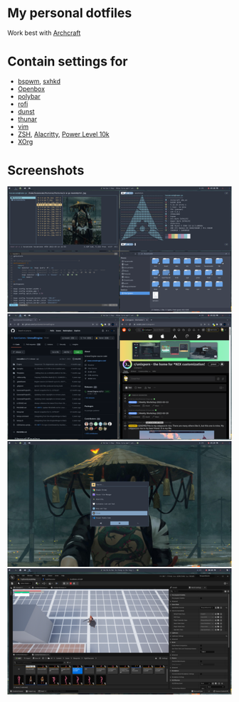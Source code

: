 # My personal dotfiles
Work best with [Archcraft](https://archcraft.io/)
# Contain settings for
- [bspwm](https://wiki.archlinux.org/title/bspwm), [sxhkd](https://wiki.archlinux.org/title/sxhkd)
- [Openbox](https://wiki.archlinux.org/title/openbox)
- [polybar](https://wiki.archlinux.org/title/polybar)
- [rofi](https://wiki.archlinux.org/title/rofi)
- [dunst](https://wiki.archlinux.org/title/dunst)
- [thunar](https://wiki.archlinux.org/title/thunar)
- [vim](https://wiki.archlinux.org/title/vim)
- [ZSH](https://wiki.archlinux.org/title/zsh), [Alacritty](https://wiki.archlinux.org/title/alacritty), [Power Level 10k](https://github.com/romkatv/powerlevel10k)
- [XOrg](https://wiki.archlinux.org/title/Xorg)
# Screenshots
![](screenshots/1.png)
![](screenshots/2.png)
![](screenshots/3.png)
![](screenshots/4.png)